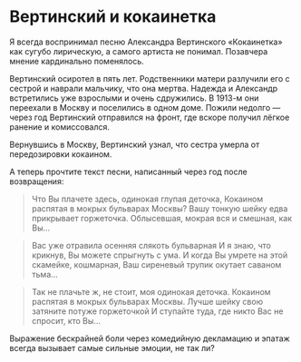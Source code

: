 
# Вертинский и кокаинетка

Я всегда воспринимал песню Александра Вертинского «Кокаинетка» как сугубо лирическую, а самого артиста не понимал. Позавчера мнение кардинально поменялось.

Вертинский осиротел в пять лет. Родственники матери разлучили его с сестрой и наврали мальчику, что она мертва. Надежда и Александр встретились уже взрослыми и очень сдружились. В 1913-м они переехали в Москву и поселились в одном доме. Пожили недолго — через год Вертинский отправился на фронт, где вскоре получил лёгкое ранение и комиссовался.

Вернувшись в Москву, Вертинский узнал, что сестра умерла от передозировки кокаином.

А теперь прочтите текст песни, написанный через год после возвращения:

> Что Вы плачете здесь, одинокая глупая деточка,
> Кокаином распятая в мокрых бульварах Москвы?
> Вашу тонкую шейку едва прикрывает горжеточка.
> Облысевшая, мокрая вся и смешная, как Вы…

> Вас уже отравила осенняя слякоть бульварная
> И я знаю, что крикнув, Вы можете спрыгнуть с ума.
> И когда Вы умрете на этой скамейке, кошмарная,
> Ваш сиреневый трупик окутает саваном тьма…

> Так не плачьте ж, не стоит, моя одинокая деточка.
> Кокаином распятая в мокрых бульварах Москвы.
> Лучше шейку свою затяните потуже горжеточкой
> И ступайте туда, где никто Вас не спросит, кто Вы…

Выражение бескрайней боли через комедийную декламацию и эпатаж всегда вызывает самые сильные эмоции, не так ли?